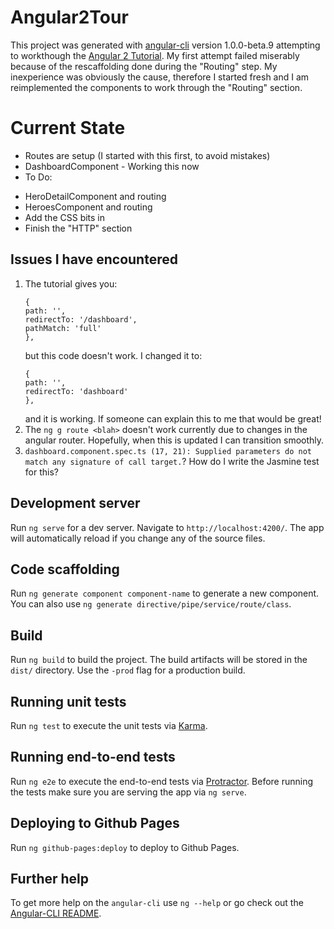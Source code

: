 # Angular2Tour

This project was generated with
[angular-cli](https://github.com/angular/angular-cli) version 1.0.0-beta.9
attempting to workthough the [Angular 2
Tutorial](https://angular.io/docs/ts/latest/tutorial/). My first attempt failed
miserably because of the rescaffolding done during the "Routing" step. My
inexperience was obviously the cause, therefore I started fresh and I am
reimplemented the components to work through the "Routing" section.

# Current State

* Routes are setup (I started with this first, to avoid mistakes)
* DashboardComponent - Working this now
* To Do:
 - HeroDetailComponent and routing
 - HeroesComponent and routing
 - Add the CSS bits in
 - Finish the "HTTP" section

## Issues I have encountered

1. The tutorial gives you:
   ```
   {
   path: '',
   redirectTo: '/dashboard',
   pathMatch: 'full'
   },
   ```
   but this code doesn't work. I changed it to:
   ```
   {
   path: '',
   redirectTo: 'dashboard'
   },
   ```
   and it is working. If someone can explain this to me that would be great!
2. The `ng g route <blah>` doesn't work currently due to changes in the angular
   router. Hopefully, when this is updated I can transition smoothly. 
3. `dashboard.component.spec.ts (17, 21): Supplied parameters do not match any
   signature of call target.`? How do I write the Jasmine test for this?

## Development server
Run `ng serve` for a dev server. Navigate to `http://localhost:4200/`. The app
will automatically reload if you change any of the source files.

## Code scaffolding

Run `ng generate component component-name` to generate a new component. You can
also use `ng generate directive/pipe/service/route/class`.

## Build

Run `ng build` to build the project. The build artifacts will be stored in the
`dist/` directory. Use the `-prod` flag for a production build.

## Running unit tests

Run `ng test` to execute the unit tests via
[Karma](https://karma-runner.github.io).

## Running end-to-end tests

Run `ng e2e` to execute the end-to-end tests via
[Protractor](http://www.protractortest.org/).  Before running the tests make
sure you are serving the app via `ng serve`.

## Deploying to Github Pages

Run `ng github-pages:deploy` to deploy to Github Pages.

## Further help

To get more help on the `angular-cli` use `ng --help` or go check out the
[Angular-CLI
README](https://github.com/angular/angular-cli/blob/master/README.md).
